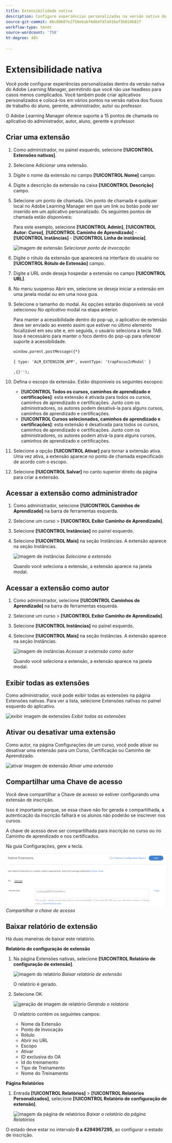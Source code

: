 ```yaml
---
title: Extensibilidade nativa
description: Configure experiências personalizadas na versão nativa do Adobe Learning Manager, permitindo que você não use headless para casos menos complicados.
source-git-commit: 86c80607e2f50e6abf6d64fd7a916ef5b024b837
workflow-type: tm+mt
source-wordcount: '758'
ht-degree: 48%

---
```


# Extensibilidade nativa

Você pode configurar experiências personalizadas dentro da versão nativa do Adobe Learning Manager, permitindo que você não use headless para casos menos complicados. Você também pode criar aplicativos personalizados e colocá-los em vários pontos na versão nativa dos fluxos de trabalho do aluno, gerente, administrador, autor ou professor.

O Adobe Learning Manager oferece suporte a 15 pontos de chamada no aplicativo do administrador, autor, aluno, gerente e professor.

## Criar uma extensão

1. Como administrador, no painel esquerdo, selecione **[!UICONTROL Extensões nativas]**.
1. Selecione Adicionar uma extensão.
1. Digite o nome da extensão no campo **[!UICONTROL Nome]** campo.
1. Digite a descrição da extensão na caixa **[!UICONTROL Descrição]** campo.
1. Selecione um ponto de chamada. Um ponto de chamada é qualquer local no Adobe Learning Manager em que um link ou botão pode ser inserido em um aplicativo personalizado. Os seguintes pontos de chamada estão disponíveis:

   Para este exemplo, selecione **[!UICONTROL Admin]**, **[!UICONTROL Autor: Curso]**, **[!UICONTROL Caminho de Aprendizado]** - **[!UICONTROL Instâncias]** - **[!UICONTROL Linha de instância]**.

   ![imagem de extensão](assets/list-native-extensions.png)
   *Selecionar ponto de invocação*

1. Digite o rótulo da extensão que aparecerá na interface do usuário no **[!UICONTROL Rótulo de Extensão]** campo.
1. Digite a URL onde deseja hospedar a extensão no campo **[!UICONTROL URL]**.
1. No menu suspenso Abrir em, selecione se deseja iniciar a extensão em uma janela modal ou em uma nova guia.
1. Selecione o tamanho do modal. As opções estarão disponíveis se você selecionou *No aplicativo* modal na etapa anterior.

   Para manter a acessibilidade dentro do pop-up, o aplicativo de extensão deve ser enviado ao evento assim que estiver no último elemento focalizável em seu site e, em seguida, o usuário seleciona a tecla TAB. Isso é necessário para manter o foco dentro do pop-up para oferecer suporte à acessibilidade.

   ```
   window.parent.postMessage({*}
   
   { type: 'ALM_EXTENSION_APP', eventType: 'trapFocusInModal' }
   
   ,{}'');
   ```

1. Defina o escopo da extensão. Estão disponíveis os seguintes escopos:

   * **[!UICONTROL Todos os cursos, caminhos de aprendizado e certificações]**: esta extensão é ativada para todos os cursos, caminhos de aprendizado e certificações. Junto com os administradores, os autores podem desativá-la para alguns cursos, caminhos de aprendizado e certificações.
   * **[!UICONTROL Cursos selecionados, caminhos de aprendizado e certificações]**: esta extensão é desativada para todos os cursos, caminhos de aprendizado e certificações. Junto com os administradores, os autores podem ativá-la para alguns cursos, caminhos de aprendizado e certificações.

1. Selecione a opção **[!UICONTROL Ativar]** para tornar a extensão ativa. Uma vez ativa, a extensão aparece no ponto de chamada especificado de acordo com o escopo.
1. Selecione **[!UICONTROL Salvar]** no canto superior direito da página para criar a extensão.

## Acessar a extensão como administrador

1. Como administrador, selecione **[!UICONTROL Caminhos de Aprendizado]** na barra de ferramentas esquerda.
1. Selecione um curso > **[!UICONTROL Exibir Caminho de Aprendizado]**.
1. Selecione **[!UICONTROL Instâncias]** no painel esquerdo.
1. Selecione **[!UICONTROL Mais]** na seção Instâncias. A extensão aparece na seção Instâncias.

   ![imagem de instâncias](assets/instances-extension.png)
   *Selecione a extensão*

   Quando você seleciona a extensão, a extensão aparece na janela modal.

## Acessar a extensão como autor

1. Como administrador, selecione **[!UICONTROL Caminhos de Aprendizado]** na barra de ferramentas esquerda.
1. Selecione um curso > **[!UICONTROL Exibir Caminho de Aprendizado]**.
1. Selecione **[!UICONTROL Instâncias]** no painel esquerdo.
1. Selecione **[!UICONTROL Mais]** na seção Instâncias. A extensão aparece na seção Instâncias.

   ![imagem de instâncias](assets/instances-extension.png)
   *Acessar a extensão como autor*

   Quando você seleciona a extensão, a extensão aparece na janela modal.

## Exibir todas as extensões

Como administrador, você pode exibir todas as extensões na página Extensões nativas. Para ver a lista, selecione Extensões nativas no painel esquerdo do aplicativo.

![exibir imagem de extensões](assets/view-extensions.png)
*Exibir todas as extensões*

## Ativar ou desativar uma extensão

Como autor, na página Configurações de um curso, você pode ativar ou desativar uma extensão para um Curso, Certificação ou Caminho de Aprendizado.

![ativar imagem de extensão](assets/activate-extension.png)
*Ativar uma extensão*

## Compartilhar uma Chave de acesso

Você deve compartilhar a Chave de acesso se estiver configurando uma extensão de inscrição.

Isso é importante porque, se essa chave não for gerada e compartilhada, a autenticação da inscrição falhará e os alunos não poderão se inscrever nos cursos.

A chave de acesso deve ser compartilhada para inscrição no curso ou no Caminho de aprendizado e nos certificados.

Na guia Configurações, gere a tecla.

![compartilhar imagem da chave](assets/share-extension.png)
*Compartilhar a chave de acesso*

## Baixar relatório de extensão

Há duas maneiras de baixar este relatório.

**Relatório de configuração de extensão**

1. Na página Extensões nativas, selecione **[!UICONTROL Relatório de configuração de extensão]**.

   ![imagem do relatório](assets/extension-config-report.png)
   *Baixar relatório de extensão*

   O relatório é gerado.

1. Selecione OK.

   ![geração de imagem de relatório](assets/generating-report.png)
   *Gerando o relatório*

   O relatório contém os seguintes campos:

   * Nome da Extensão
   * Ponto de Invocação
   * Rótulo
   * Abrir no URL
   * Escopo
   * Ativar
   * ID exclusiva do OA
   * Id do treinamento
   * Tipo de Treinamento
   * Nome do Treinamento

**Página Relatórios**

1. Entrada **[!UICONTROL Relatórios]** > **[!UICONTROL Relatórios Personalizados]**, selecione **[!UICONTROL Relatório de configuração de extensão]**.

   ![imagem da página de relatórios](assets/extension-report-page.png)
   *Baixar o relatório da página Relatórios*

O estado deve estar no intervalo **0 a 4294967295**, ao configurar o estado de inscrição.
